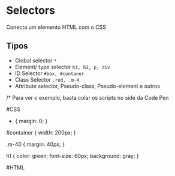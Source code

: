 # Selectors

Conecta um elemento HTML com o CSS

## Tipos

* Global selector `*`
* Element/ type selector `h1, h2, p, div`
* ID Selector `#box, #contaner`
* Class Selector `.red, .m-4`
* Attribute selector, Pseudo-class, Pseudo-element e outros


/*
Para ver o exemplo, basta colar os scripts no side da Code Pen

#CSS

* {
    margin: 0;
}

#container {
    width: 200px; 
}

.m-40 {
    margin: 40px;
}

h1 {
    color: green;
    font-size: 60px;
    background: gray;
}

#HTML

<div id="container" class="m-40>
    <h1>Título</h1>
    <h2>Subtítulo</h2>
</div>


*/